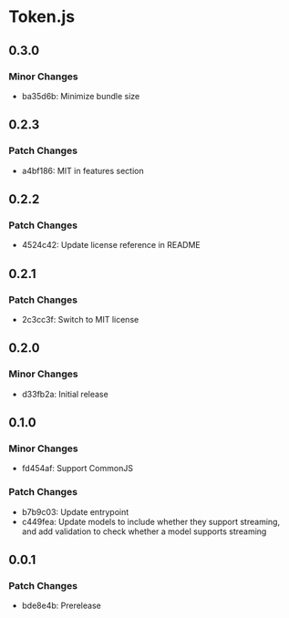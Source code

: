 # Token.js

## 0.3.0

### Minor Changes

- ba35d6b: Minimize bundle size

## 0.2.3

### Patch Changes

- a4bf186: MIT in features section

## 0.2.2

### Patch Changes

- 4524c42: Update license reference in README

## 0.2.1

### Patch Changes

- 2c3cc3f: Switch to MIT license

## 0.2.0

### Minor Changes

- d33fb2a: Initial release

## 0.1.0

### Minor Changes

- fd454af: Support CommonJS

### Patch Changes

- b7b9c03: Update entrypoint
- c449fea: Update models to include whether they support streaming, and add validation to check whether a model supports streaming

## 0.0.1

### Patch Changes

- bde8e4b: Prerelease
